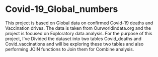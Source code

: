# Covid-19_Global_numbers
This project is based on Global data on confirmed Covid-19 deaths and Vaccination drives. The data is taken from Ourworldindata.org and the project is focused on Exploratory data analysis. For the purpose of this project, I've Divided the dataset into two tables Covid_deaths and Covid_vaccinations and will be exploring these two tables and also performing JOIN functions to Join them for Combine analysis.
